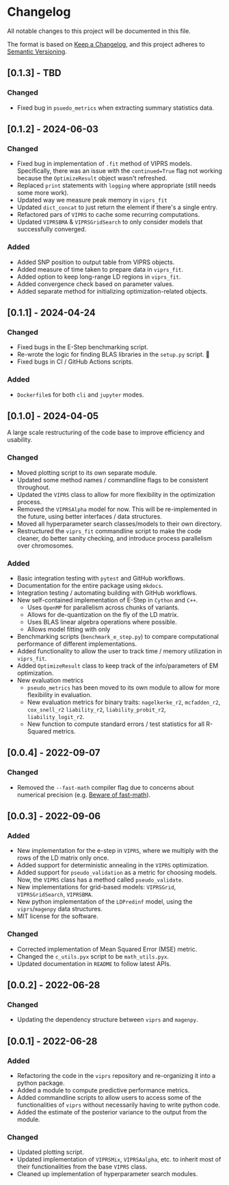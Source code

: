 # Changelog

All notable changes to this project will be documented in this file.

The format is based on [Keep a Changelog](https://keepachangelog.com/en/1.0.0/),
and this project adheres to [Semantic Versioning](https://semver.org/spec/v2.0.0.html).

## [0.1.3] - TBD

### Changed

- Fixed bug in `psuedo_metrics` when extracting summary statistics data.


## [0.1.2] - 2024-06-03

### Changed

- Fixed bug in implementation of `.fit` method of VIPRS models. Specifically, 
there was an issue with the `continued=True` flag not working because the `OptimizeResult`
object wasn't refreshed.
- Replaced `print` statements with `logging` where appropriate (still needs some more work).
- Updated way we measure peak memory in `viprs_fit`
- Updated `dict_concat` to just return the element if there's a single entry.
- Refactored pars of `VIPRS` to cache some recurring computations.
- Updated `VIPRSBMA` & `VIPRSGridSearch` to only consider models that
successfully converged.

### Added

- Added SNP position to output table from VIPRS objects.
- Added measure of time taken to prepare data in `viprs_fit`.
- Added option to keep long-range LD regions in `viprs_fit`.
- Added convergence check based on parameter values.
- Added separate method for initializing optimization-related objects.

## [0.1.1] - 2024-04-24

### Changed

- Fixed bugs in the E-Step benchmarking script.
- Re-wrote the logic for finding BLAS libraries in the `setup.py` script. :crossed_fingers:
- Fixed bugs in CI / GitHub Actions scripts.

### Added

- `Dockerfile`s for both `cli` and `jupyter` modes.

## [0.1.0] - 2024-04-05

A large scale restructuring of the code base to improve efficiency and usability.

### Changed

- Moved plotting script to its own separate module.
- Updated some method names / commandline flags to be consistent throughout.
- Updated the `VIPRS` class to allow for more flexibility in the optimization process.
- Removed the `VIPRSAlpha` model for now. This will be re-implemented in the future, 
using better interfaces / data structures.
- Moved all hyperparameter search classes/models to their own directory.
- Restructured the `viprs_fit` commandline script to make the code cleaner, 
do better sanity checking, and introduce process parallelism over chromosomes.

### Added

- Basic integration testing with `pytest` and GitHub workflows.
- Documentation for the entire package using `mkdocs`.
- Integration testing / automating building with GitHub workflows.
- New self-contained implementation of E-Step in `Cython` and `C++`.
  - Uses `OpenMP` for parallelism across chunks of variants.
  - Allows for de-quantization on the fly of the LD matrix.
  - Uses BLAS linear algebra operations where possible.
  - Allows model fitting with only 
- Benchmarking scripts (`benchmark_e_step.py`) to compare computational performance of different implementations.
- Added functionality to allow the user to track time / memory utilization in `viprs_fit`.
- Added `OptimizeResult` class to keep track of the info/parameters of EM optimization.
- New evaluation metrics
  - `pseudo_metrics` has been moved to its own module to allow for more flexibility in evaluation.
  - New evaluation metrics for binary traits: `nagelkerke_r2`, `mcfadden_r2`, 
  `cox_snell_r2` `liability_r2`, `liability_probit_r2`, `liability_logit_r2`.
  - New function to compute standard errors / test statistics for all R-Squared metrics.

## [0.0.4] - 2022-09-07

### Changed

- Removed the `--fast-math` compiler flag due to concerns about 
numerical precision (e.g. [Beware of fast-math](https://simonbyrne.github.io/notes/fastmath/)).

## [0.0.3] - 2022-09-06

### Added

- New implementation for the e-step in `VIPRS`, where we multiply with the rows of the
LD matrix only once.
- Added support for deterministic annealing in the `VIPRS` optimization.
- Added support for `pseudo_validation` as a metric for choosing models. Now, the
`VIPRS` class has a method called `pseudo_validate`.
- New implementations for grid-based models: `VIPRSGrid`, `VIPRSGridSearch`, `VIPRSBMA`.
- New python implementation of the `LDPredinf` model, using the `viprs`/`magenpy` 
data structures.
- MIT license for the software.

### Changed

- Corrected implementation of Mean Squared Error (MSE) metric.
- Changed the `c_utils.pyx` script to be `math_utils.pyx`.
- Updated documentation in `README` to follow latest APIs.

## [0.0.2] - 2022-06-28

### Changed

- Updating the dependency structure between `viprs` and `magenpy`.

## [0.0.1] - 2022-06-28

### Added

- Refactoring the code in the  `viprs` repository and re-organizing it into a python package.
- Added a module to compute predictive performance metrics.
- Added commandline scripts to allow users to access some of the functionalities of `viprs` without 
necessarily having to write python code.
- Added the estimate of the posterior variance to the output from the module.  

### Changed

- Updated plotting script.
- Updated implementation of `VIPRSMix`, `VIPRSAalpha`, etc. to inherit most 
of their functionalities from the base `VIPRS` class.
- Cleaned up implementation of hyperparameter search modules.


